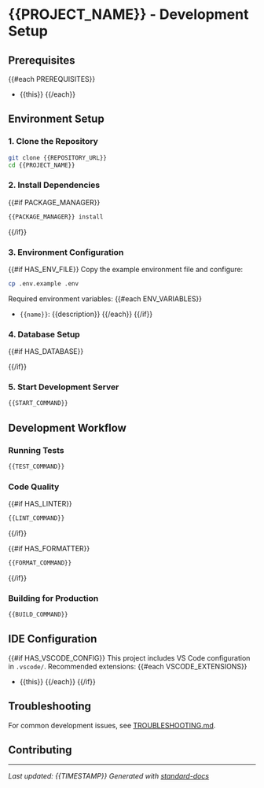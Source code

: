 # {{PROJECT_NAME}} - Development Setup

## Prerequisites
{{#each PREREQUISITES}}
- {{this}}
{{/each}}

## Environment Setup

### 1. Clone the Repository
```bash
git clone {{REPOSITORY_URL}}
cd {{PROJECT_NAME}}
```

### 2. Install Dependencies
{{#if PACKAGE_MANAGER}}
```bash
{{PACKAGE_MANAGER}} install
```
{{/if}}

### 3. Environment Configuration
{{#if HAS_ENV_FILE}}
Copy the example environment file and configure:
```bash
cp .env.example .env
```

Required environment variables:
{{#each ENV_VARIABLES}}
- `{{name}}`: {{description}}
{{/each}}
{{/if}}

### 4. Database Setup
{{#if HAS_DATABASE}}
<!-- Database setup instructions -->
{{/if}}

### 5. Start Development Server
```bash
{{START_COMMAND}}
```

## Development Workflow

### Running Tests
```bash
{{TEST_COMMAND}}
```

### Code Quality
{{#if HAS_LINTER}}
```bash
{{LINT_COMMAND}}
```
{{/if}}

{{#if HAS_FORMATTER}}
```bash
{{FORMAT_COMMAND}}
```
{{/if}}

### Building for Production
```bash
{{BUILD_COMMAND}}
```

## IDE Configuration
{{#if HAS_VSCODE_CONFIG}}
This project includes VS Code configuration in `.vscode/`. Recommended extensions:
{{#each VSCODE_EXTENSIONS}}
- {{this}}
{{/each}}
{{/if}}

## Troubleshooting
For common development issues, see [TROUBLESHOOTING.md](./TROUBLESHOOTING.md).

## Contributing
<!-- Link to contributing guidelines -->

---
*Last updated: {{TIMESTAMP}}*
*Generated with [standard-docs](https://github.com/johnplummer/standard-docs)*